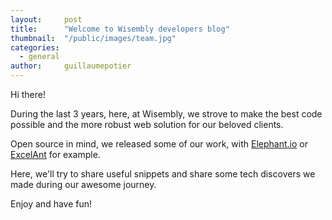 ```yaml
---
layout:     post
title:      "Welcome to Wisembly developers blog"
thumbnail:  "/public/images/team.jpg"
categories:
  - general
author:     guillaumepotier
---
```


Hi there!

During the last 3 years, here, at Wisembly, we strove to make the best code possible and the more robust web solution for our beloved clients.

Open source in mind, we released some of our work, with [Elephant.io][elephant] or [ExcelAnt][excelant] for example.

Here, we'll try to share useful snippets and share some tech discovers we made during our awesome journey.

Enjoy and have fun!

[elephant]: https://github.com/Wisembly/elephant.io
[excelant]: https://github.com/Wisembly/ExcelAnt
